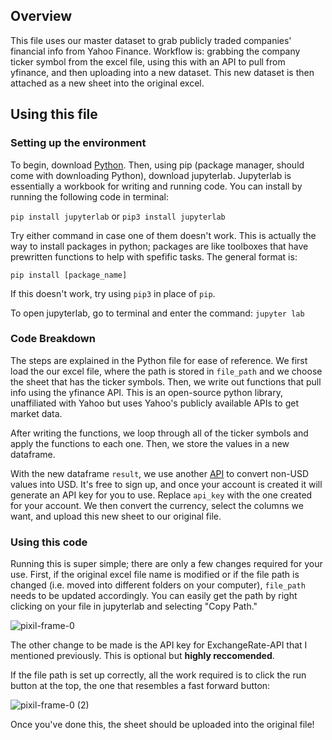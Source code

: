 ## Overview
This file uses our master dataset to grab publicly traded companies' financial info from Yahoo Finance. Workflow is: grabbing the company ticker symbol from the excel file, using this with an API to pull from yfinance, and then uploading into a new dataset. This new dataset is then attached as a new sheet into the original excel.

## Using this file

### Setting up the environment
To begin, download [Python](https://www.python.org/downloads/). Then, using pip (package manager, should come with downloading Python), download jupyterlab. Jupyterlab is essentially a workbook for writing and running code. You can install by running the following code in terminal:

`pip install jupyterlab` or `pip3 install jupyterlab`

Try either command in case one of them doesn't work. This is actually the way to install packages in python; packages are like toolboxes that have prewritten functions to help with spefific tasks. The general format is:

`pip install [package_name]`

If this doesn't work, try using `pip3` in place of `pip`.

To open jupyterlab, go to terminal and enter the command: `jupyter lab`

### Code Breakdown
The steps are explained in the Python file for ease of reference. We first load the our excel file, where the path is stored in `file_path` and we choose the sheet that has the ticker symbols. Then, we write out functions that pull info using the yfinance API. This is an open-source python library, unaffiliated with Yahoo but uses Yahoo's publicly available APIs to get market data. 

After writing the functions, we loop through all of the ticker symbols and apply the functions to each one. Then, we store the values in a new dataframe.

With the new dataframe `result`, we use another [API](https://www.exchangerate-api.com/) to convert non-USD values into USD. It's free to sign up, and once your account is created it will generate an API key for you to use. Replace `api_key` with the one created for your account. We then convert the currency, select the columns we want, and upload this new sheet to our original file.


### Using this code
Running this is super simple; there are only a few changes required for your use. First, if the original excel file name is modified or if the file path is changed (i.e. moved into different folders on your computer), `file_path` needs to be updated accordingly. You can easily get the path by right clicking on your file in jupyterlab and selecting "Copy Path."

![pixil-frame-0](https://github.com/user-attachments/assets/d656da05-c5c1-4a8f-b481-e8ec60380204)

The other change to be made is the API key for ExchangeRate-API that I mentioned previously. This is optional but **highly reccomended**. 

If the file path is set up correctly, all the work required is to click the run button at the top, the one that resembles a fast forward button:

![pixil-frame-0 (2)](https://github.com/user-attachments/assets/d4b45233-a1f9-40de-914b-234d5224f0cd)

Once you've done this, the sheet should be uploaded into the original file!


